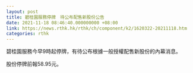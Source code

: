 ```yaml
---
layout: post
title: 碧桂園服務停牌　待公布配售新股份公告
date: 2021-11-18 08:46:40.000000000 +08:00
link: https://news.rthk.hk/rthk/ch/component/k2/1620322-20211118.htm
categories: rthk
---
```


碧桂園服務今早9時起停牌，有待公布根據一般授權配售新股份的內幕消息。

股份停牌前報58.95元。

